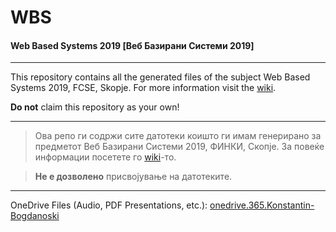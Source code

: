 # WBS
#### Web Based Systems 2019 [Веб Базирани Системи 2019]
***
This repository contains all the generated files of the subject Web Based Systems 2019, FCSE, Skopje.
For more information visit the [wiki](https://github.com/Konstantin-Bogdanoski/WBS/wiki).

**Do not** claim this repository as your own!
***
> Ова репо ги содржи сите датотеки коишто ги имам генерирано за предметот Веб Базирани Системи 2019, ФИНКИ, Скопје.
За повеќе информации посетете го [wiki](https://github.com/Konstantin-Bogdanoski/WBS/wiki)-то.

>**Не е дозволено** присвојување на датотеките.
***
OneDrive Files (Audio, PDF Presentations, etc.): [onedrive.365.Konstantin-Bogdanoski](https://finkiukim-my.sharepoint.com/:f:/g/personal/konstantin_bogdanoski_students_finki_ukim_mk/EhFf12F1g4JFgdqh4dyamU4BWGgON97qRJZQAAHHb_Q1zA?e=ZNavq3)
